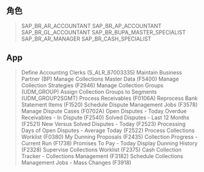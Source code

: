 ## 角色
> SAP_BR_AR_ACCOUNTANT
> SAP_BR_AP_ACCOUNTANT
> SAP_BR_GL_ACCOUNTANT
> SAP_BR_BUPA_MASTER_SPECIALIST
> SAP_BR_AR_MANAGER
> SAP_BR_CASH_SPECIALIST
## App
> Define Accounting Clerks (S_ALR_87003335)
> Maintain Business Partner (BP)
> Manage Collections Master Data (F5400)
> Manage Collection Strategies (F2946)
> Manage Collection Groups (UDM_GROUP)
> Assign Collection Groups to Segments (UDM_GROUP2SGMT)
> Process Receivables (F0106A)
> Reprocess Bank Statement Items (F1520)
> Schedule Dispute Management Jobs (F3578)
> Manage Dispute Cases (F0702A)
> Open Disputes - Today
> Overdue Receivables - In Dispute (F2540)
> Solved Disputes - Last 12 Months (F2521)
> New Versus Solved Disputes - Today (F2523)
> Processing Days of Open Disputes - Average Today (F2522)
> Process Collections Worklist (F0380)
> My Dunning Proposals (F2435)
> Collection Progress - Current Run (F1738)
> Promises To Pay - Today
> Display Dunning History (F2328)
> Supervise Collections Worklist (F2375)
> Cash Collection Tracker - Collections Management (F3182)
> Schedule Collections Management Jobs - Mass Changes (F3918)